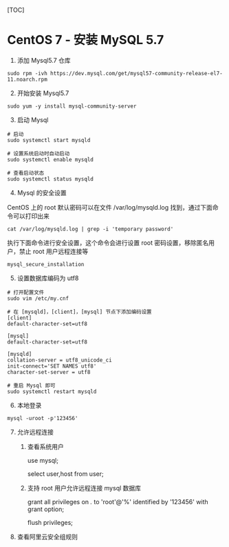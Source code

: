 [TOC]

# CentOS 7 - 安装 MySQL 5.7

1. 添加 Mysql5.7 仓库

```
sudo rpm -ivh https://dev.mysql.com/get/mysql57-community-release-el7-11.noarch.rpm
```

2. 开始安装 Mysql5.7

```
sudo yum -y install mysql-community-server
```

3. 启动 Mysql

```shell
# 启动
sudo systemctl start mysqld

# 设置系统启动时自动启动
sudo systemctl enable mysqld

# 查看启动状态
sudo systemctl status mysqld
```

4. Mysql 的安全设置

CentOS 上的 root 默认密码可以在文件 /var/log/mysqld.log 找到，通过下面命令可以打印出来

```
cat /var/log/mysqld.log | grep -i 'temporary password'
```

执行下面命令进行安全设置，这个命令会进行设置 root 密码设置，移除匿名用户，禁止 root 用户远程连接等

```
mysql_secure_installation
```

5. 设置数据库编码为 utf8

```shell
# 打开配置文件
sudo vim /etc/my.cnf

# 在 [mysqld]，[client]，[mysql] 节点下添加编码设置
[client]
default-character-set=utf8

[mysql]
default-character-set=utf8

[mysqld]
collation-server = utf8_unicode_ci
init-connect='SET NAMES utf8'
character-set-server = utf8

# 重启 Mysql 即可
sudo systemctl restart mysqld
```

6. 本地登录

```shell
mysql -uroot -p'123456'
```

7. 允许远程连接

   1. 查看系统用户

      use mysql;

      select user,host from user;

   2. 支持 root 用户允许远程连接 mysql 数据库

      grant all privileges on *.* to 'root'@'%' identified by '123456' with grant option;

      flush privileges;

8. 查看阿里云安全组规则


